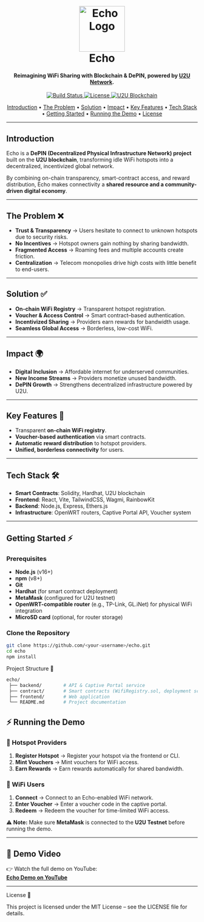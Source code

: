 <h1 align="center">
  <br>
  <img src="https://media.discordapp.net/attachments/1105128667404849212/1423290455063527485/image-removebg-preview.png?ex=68dfc607&is=68de7487&hm=468322d894bde3cb6d4c4a67ece2e23d0e1e7622ca6b3c1988f89170a071c723&=&format=webp&quality=lossless&width=604&height=358" alt="Echo Logo" width="120">
  <br>
  Echo
  <br>
</h1>

<h4 align="center">Reimagining WiFi Sharing with Blockchain & DePIN, powered by <a href="https://u2u.xyz" target="_blank">U2U Network</a>.</h4>

<p align="center">
  <a href="https://github.com/echo-project/echo">
    <img src="https://img.shields.io/badge/build-passing-brightgreen.svg" alt="Build Status">
  </a>
  <a href="https://opensource.org/licenses/MIT">
    <img src="https://img.shields.io/badge/license-MIT-blue.svg" alt="License">
  </a>
  <a href="https://u2u.xyz">
    <img src="https://img.shields.io/badge/blockchain-U2U-purple.svg" alt="U2U Blockchain">
  </a>
</p>

<p align="center">
  <a href="#introduction">Introduction</a> •
  <a href="#the-problem">The Problem</a> •
  <a href="#solution">Solution</a> •
  <a href="#impact">Impact</a> •
  <a href="#key-features">Key Features</a> •
  <a href="#tech-stack">Tech Stack</a> •
  <a href="#getting-started">Getting Started</a> •
  <a href="#running-the-demo">Running the Demo</a> •
  <a href="#license">License</a>
</p>

---

## Introduction  
Echo is a **DePIN (Decentralized Physical Infrastructure Network) project** built on the **U2U blockchain**, transforming idle WiFi hotspots into a decentralized, incentivized global network.  

By combining on-chain transparency, smart-contract access, and reward distribution, Echo makes connectivity a **shared resource and a community-driven digital economy**.  

---

## The Problem ❌  
- **Trust & Transparency** → Users hesitate to connect to unknown hotspots due to security risks.  
- **No Incentives** → Hotspot owners gain nothing by sharing bandwidth.  
- **Fragmented Access** → Roaming fees and multiple accounts create friction.  
- **Centralization** → Telecom monopolies drive high costs with little benefit to end-users.  

---

## Solution ✅  
- **On-chain WiFi Registry** → Transparent hotspot registration.  
- **Voucher & Access Control** → Smart contract–based authentication.  
- **Incentivized Sharing** → Providers earn rewards for bandwidth usage.  
- **Seamless Global Access** → Borderless, low-cost WiFi.  

---

## Impact 🌍  
- **Digital Inclusion** → Affordable internet for underserved communities.  
- **New Income Streams** → Providers monetize unused bandwidth.  
- **DePIN Growth** → Strengthens decentralized infrastructure powered by U2U.  

---

## Key Features 🚀  
- Transparent **on-chain WiFi registry**.  
- **Voucher-based authentication** via smart contracts.  
- **Automatic reward distribution** to hotspot providers.  
- **Unified, borderless connectivity** for users.  

---

## Tech Stack 🛠  
- **Smart Contracts**: Solidity, Hardhat, U2U blockchain  
- **Frontend**: React, Vite, TailwindCSS, Wagmi, RainbowKit  
- **Backend**: Node.js, Express, Ethers.js  
- **Infrastructure**: OpenWRT routers, Captive Portal API, Voucher system  

---

## Getting Started ⚡

### Prerequisites

- **Node.js** (v16+)
- **npm** (v8+)
- **Git**
- **Hardhat** (for smart contract deployment)
- **MetaMask** (configured for U2U testnet)
- **OpenWRT-compatible router** (e.g., TP-Link, GL.iNet) for physical WiFi integration
- **MicroSD card** (optional, for router storage)

### Clone the Repository
```bash
git clone https://github.com/<your-username>/echo.git
cd echo
npm install
```

Project Structure 📂
```bash
echo/
 ├── backend/        # API & Captive Portal service
 ├── contract/       # Smart contracts (WifiRegistry.sol, deployment scripts)
 ├── frontend/       # Web application
 └── README.md       # Project documentation
 ```

## ⚡ Running the Demo  

### 🔹 Hotspot Providers  
1. **Register Hotspot** → Register your hotspot via the frontend or CLI.  
2. **Mint Vouchers** → Mint vouchers for WiFi access.  
3. **Earn Rewards** → Earn rewards automatically for shared bandwidth.  

### 🔹 WiFi Users  
1. **Connect** → Connect to an Echo-enabled WiFi network.  
2. **Enter Voucher** → Enter a voucher code in the captive portal.  
3. **Redeem** → Redeem the voucher for time-limited WiFi access.  

⚠️ **Note:** Make sure **MetaMask** is connected to the **U2U Testnet** before running the demo.  

---

## 🎥 Demo Video  
👉 Watch the full demo on YouTube:  
[**Echo Demo on YouTube**](https://youtu.be/U7cGpSsPu70)  

---

 License 📜

This project is licensed under the MIT License – see the LICENSE
 file for details.
